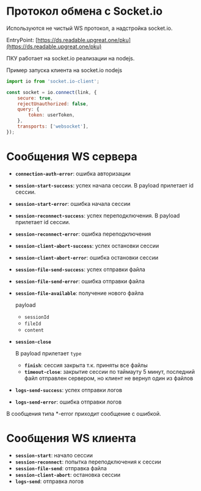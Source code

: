 # Протокол обмена с Socket.io

Используются не чистый WS протокол, а надстройка socket.io.

EntryPoint: [https://ds.readable.upgreat.one/pku](https://ds.readable.upgreat.one/pku)

ПКУ работает на socket.io реализации на nodejs.

Пример запуска клиента на socket.io nodejs

```js
import io from 'socket.io-client';

const socket = io.connect(link, {
    secure: true,
    rejectUnauthorized: false,
    query: {
        token: userToken,
    },
    transports: ['websocket'],
});
```

# Сообщения WS сервера

-   **`connection-auth-error`**: ошибка авторизации

-   **`session-start-success`**: успех начала сессии. В payload прилетает id сессии.
-   **`session-start-error`**: ошибка начала сессии

-   **`session-reconnect-success`**: успех переподключения. В payload прилетает id сессии.
-   **`session-reconnect-error`**: ошибка переподключения

-   **`session-client-abort-success`**: успех остановки сессии
-   **`session-client-abort-error`**: ошибка остановки сессии

-   **`session-file-send-success`**: успех отправки файла
-   **`session-file-send-error`**: ошибка отправки файла

-   **`session-file-available`**: получение нового файла

    payload

    -   `sessionId`
    -   `fileId`
    -   `content`

-   **`session-close`**

    В payload прилетает `type`

    -   **`finish`**: сессия закрыта т.к. приняты все файлы
    -   **`timeout-close`**: закрытие сессии по таймауту 5 минут, последний файл отправлен сервером, но клиент не вернул один из файлов

-   **`logs-send-success`**: успех отправки логов
-   **`logs-send-error`**: ошибка отправки логов

В сообщения типа \*-error приходит сообщение с ошибкой.

# Сообщения WS клиента

-   **`session-start`**: начало сессии
-   **`session-reconnect`**: попытка переподключения к сессии
-   **`session-file-send`**: отправка файла
-   **`session-client-abort`**: остановка сессии
-   **`logs-send`**: отправка логов
